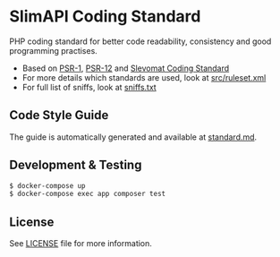 # SlimAPI Coding Standard
PHP coding standard for better code readability, consistency and good programming practises.

* Based on [PSR-1][link-psr-1], [PSR-12][link-psr-12] and [Slevomat Coding Standard][link-slevomat-coding-standard]
* For more details which standards are used, look at [src/ruleset.xml](src/ruleset.xml)
* For full list of sniffs, look at [sniffs.txt](sniffs.txt)

## Code Style Guide
The guide is automatically generated and available at [standard.md](standard.md).

## Development & Testing
```bash
$ docker-compose up
$ docker-compose exec app composer test
```

## License
See [LICENSE](LICENSE.md) file for more information.

[link-issue-tracker]: https://github.com/slimapi/coding-standard/issues
[link-psr-1]: https://www.php-fig.org/psr/psr-1
[link-psr-12]: https://www.php-fig.org/psr/psr-12/
[link-slevomat-coding-standard]: https://github.com/slevomat/coding-standard/tree/master/SlevomatCodingStandard/Sniffs
[link-slevomat-issue]: https://github.com/slevomat/coding-standard/issues/62
